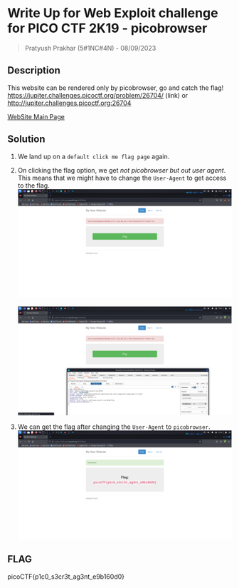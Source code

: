 # Write Up for Web Exploit challenge for PICO CTF 2K19 - picobrowser

> Pratyush Prakhar (5#1NC#4N) - 08/09/2023

## Description

This website can be rendered only by picobrowser, go and catch the flag!\
https://jupiter.challenges.picoctf.org/problem/26704/ (link) or http://jupiter.challenges.picoctf.org:26704

[WebSite Main Page](https://github.com/pratty010/CTF/blob/master/PICO%20CTF/2K19/Web/picobrowser/images/web.png)

## Solution

1. We land up on a `default click me flag page` again. 

2. On clicking the flag option, we get *not picobrowser but out user agent*. This means that we might have to change the `User-Agent` to get access to the flag.
![](https://github.com/pratty010/CTF/blob/master/PICO%20CTF/2K19/Web/picobrowser/images/issue.png)
\
\
![](https://github.com/pratty010/CTF/blob/master/PICO%20CTF/2K19/Web/picobrowser/images/user_agent.png)

3. We can get the flag after changing the `User-Agent` to `picobrowser`.
![](https://github.com/pratty010/CTF/blob/master/PICO%20CTF/2K19/Web/picobrowser/images/flag.png)



## FLAG

picoCTF{p1c0_s3cr3t_ag3nt_e9b160d0}
